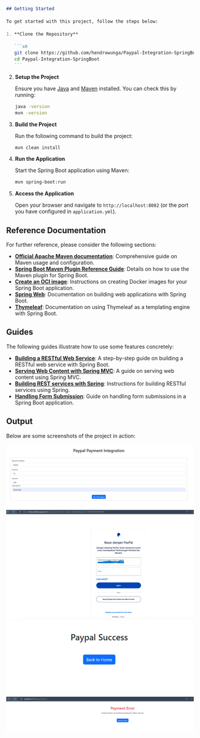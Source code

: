 ````markdown
## Getting Started

To get started with this project, follow the steps below:

1. **Clone the Repository**

   ```sh
   git clone https://github.com/hendrowunga/Paypal-Integration-SpringBoot.git
   cd Paypal-Integration-SpringBoot
   ```
````

2. **Setup the Project**

   Ensure you have [Java](https://www.oracle.com/java/technologies/javase-downloads.html) and [Maven](https://maven.apache.org/download.cgi) installed. You can check this by running:

   ```sh
   java -version
   mvn -version
   ```

3. **Build the Project**

   Run the following command to build the project:

   ```sh
   mvn clean install
   ```

4. **Run the Application**

   Start the Spring Boot application using Maven:

   ```sh
   mvn spring-boot:run
   ```

5. **Access the Application**

   Open your browser and navigate to `http://localhost:8082` (or the port you have configured in `application.yml`).

## Reference Documentation

For further reference, please consider the following sections:

- **[Official Apache Maven documentation](https://maven.apache.org/guides/index.html)**: Comprehensive guide on Maven usage and configuration.
- **[Spring Boot Maven Plugin Reference Guide](https://docs.spring.io/spring-boot/docs/current/maven-plugin/reference/html/)**: Details on how to use the Maven plugin for Spring Boot.
- **[Create an OCI image](https://docs.spring.io/spring-boot/docs/current/reference/htmlsingle/#howto-create-a-docker-image)**: Instructions on creating Docker images for your Spring Boot application.
- **[Spring Web](https://docs.spring.io/spring-boot/docs/current/reference/htmlsingle/#web)**: Documentation on building web applications with Spring Boot.
- **[Thymeleaf](https://www.thymeleaf.org/documentation.html)**: Documentation on using Thymeleaf as a templating engine with Spring Boot.

## Guides

The following guides illustrate how to use some features concretely:

- **[Building a RESTful Web Service](https://spring.io/guides/gs/rest-service/)**: A step-by-step guide on building a RESTful web service with Spring Boot.
- **[Serving Web Content with Spring MVC](https://spring.io/guides/gs/serving-web-content/)**: A guide on serving web content using Spring MVC.
- **[Building REST services with Spring](https://spring.io/guides/gs/rest-service/)**: Instructions for building RESTful services using Spring.
- **[Handling Form Submission](https://spring.io/guides/gs/handling-form-submission/)**: Guide on handling form submissions in a Spring Boot application.

## Output

Below are some screenshots of the project in action:

![Screenshot](src\main\resources\output\a.png)
![Screenshot](src\main\resources\output\b.png)
![Screenshot](src\main\resources\output\c.png)
![Screenshot](src\main\resources\output\d.png)
